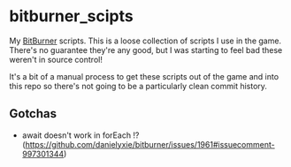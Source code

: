 # bitburner_scipts

My [BitBurner](https://danielyxie.github.io/bitburner/) scripts. This is a loose collection of scripts I use in the game. There's no guarantee they're any good, but I was starting to feel bad these weren't in source control!

It's a bit of a manual process to get these scripts out of the game and into this repo so there's not going to be a particularly clean commit history.

## Gotchas

- await doesn't work in forEach !? (https://github.com/danielyxie/bitburner/issues/1961#issuecomment-997301344)